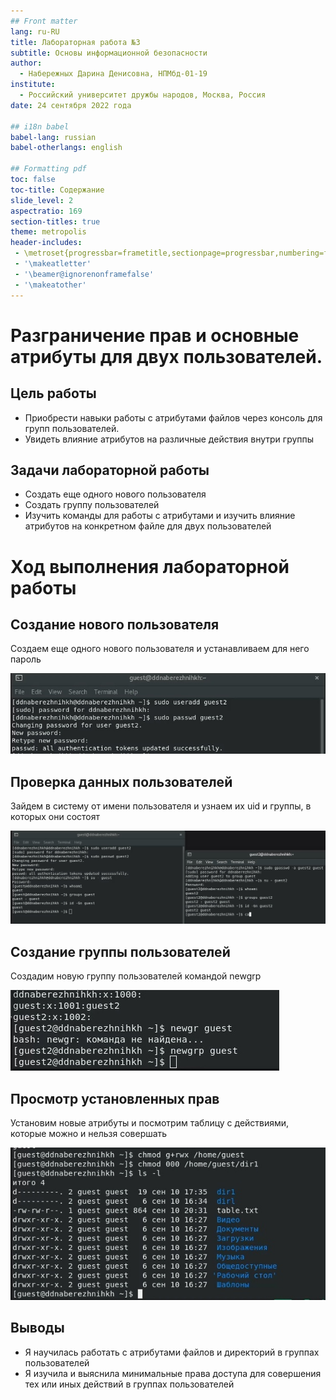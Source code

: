 ```yaml
---
## Front matter
lang: ru-RU
title: Лабораторная работа №3
subtitle: Основы информационной безопасности
author:
  - Набережных Дарина Денисовна, НПМбд-01-19
institute:
  - Российский университет дружбы народов, Москва, Россия
date: 24 сентября 2022 года

## i18n babel
babel-lang: russian
babel-otherlangs: english

## Formatting pdf
toc: false
toc-title: Содержание
slide_level: 2
aspectratio: 169
section-titles: true
theme: metropolis
header-includes:
 - \metroset{progressbar=frametitle,sectionpage=progressbar,numbering=fraction}
 - '\makeatletter'
 - '\beamer@ignorenonframefalse'
 - '\makeatother'
---
```



# Разграничение прав и основные атрибуты для двух пользователей.

## Цель работы 

- Приобрести навыки работы с атрибутами файлов через консоль для групп пользователей.
- Увидеть влияние атрибутов на различные действия внутри группы

## Задачи лабораторной работы

- Создать еще одного нового пользователя 
- Создать группу пользователей
- Изучить команды для работы с атрибутами и изучить влияние атрибутов на конкретном файле для двух пользователей
 

# Ход выполнения лабораторной работы 

## Создание нового пользователя

Создаем еще одного нового пользователя и устанавливаем для него пароль

![Создание нового пользователя](image/10.jpg) 

## Проверка данных пользователей

Зайдем в систему от имени пользователя и узнаем их uid и группы, в которых они состоят

![Проверка данных пользователей](image/11.jpg) 

## Создание группы пользователей

Создадим новую группу пользователей командой newgrp

![Создание группы пользователей](image/12.jpg) 

## Просмотр установленных прав

Установим новые атрибуты и посмотрим таблицу с действиями, которые можно и нельзя совершать 

![Установленные права](image/13.jpg) 

## Выводы

- Я научилась работать с атрибутами файлов и директорий в группах пользователей
- Я изучила и выяснила минимальные права доступа для совершения тех или иных действий в группах пользователей 



